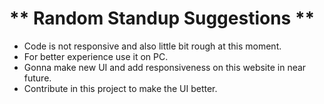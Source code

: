 # ** Random Standup Suggestions **
- Code is not responsive and also little bit rough at this moment. 
- For better experience use it on PC.
- Gonna make new UI and add responsiveness on this website in near future.
- Contribute in this project to make the UI better.